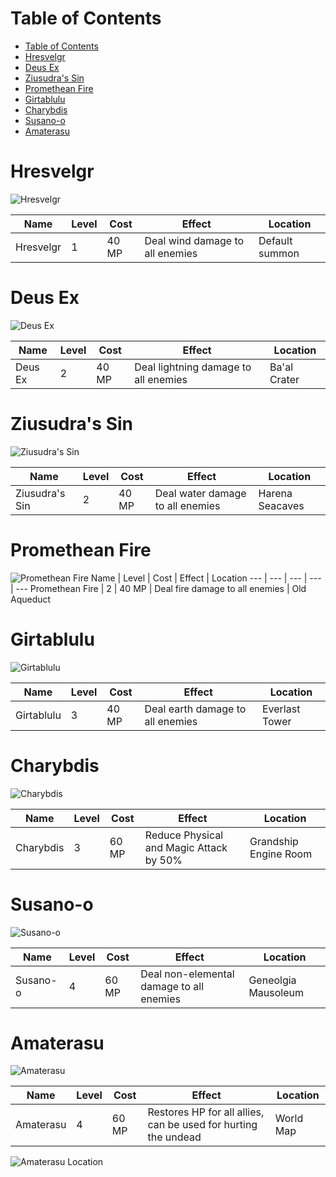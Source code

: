 # Table of Contents
<!-- toc orderedList:0 depthFrom:1 depthTo:6 -->

* [Table of Contents](#table-of-contents)
* [Hresvelgr](#hresvelgr)
* [Deus Ex](#deus-ex)
* [Ziusudra's Sin](#ziusudras-sin)
* [Promethean Fire](#promethean-fire)
* [Girtablulu](#girtablulu)
* [Charybdis](#charybdis)
* [Susano-o](#susano-o)
* [Amaterasu](#amaterasu)

<!-- tocstop -->

# Hresvelgr

![Hresvelgr](images/Hresvelgr.png)

Name | Level | Cost | Effect | Location
--- | --- | --- | --- | ---
Hresvelgr | 1 | 40 MP | Deal wind damage to all enemies | Default summon

# Deus Ex

![Deus Ex](images/DeusEx.png)

Name | Level | Cost | Effect | Location
--- | --- | --- | --- | ---
Deus Ex | 2 | 40 MP | Deal lightning damage to all enemies | Ba'al Crater

# Ziusudra's Sin

![Ziusudra's Sin](images/ZiusudrasSin.png)

Name | Level | Cost | Effect | Location
--- | --- | --- | --- | ---
Ziusudra's Sin | 2 | 40 MP | Deal water damage to all enemies | Harena Seacaves

# Promethean Fire

![Promethean Fire](images/PrometheanFire.png)
Name | Level | Cost | Effect | Location
--- | --- | --- | --- | ---
Promethean Fire | 2 | 40 MP | Deal fire damage to all enemies | Old Aqueduct

# Girtablulu

![Girtablulu](images/Girtablulu.png)

Name | Level | Cost | Effect | Location
--- | --- | --- | --- | ---
Girtablulu | 3 | 40 MP | Deal earth damage to all enemies | Everlast Tower

# Charybdis

![Charybdis](images/Charybdis.jpg)

Name | Level | Cost | Effect | Location
--- | --- | --- | --- | ---
Charybdis | 3 | 60 MP | Reduce Physical and Magic Attack by 50% | Grandship Engine Room

# Susano-o

![Susano-o](images/SusanoO.png)

Name | Level | Cost | Effect | Location
--- | --- | --- | --- | ---
Susano-o | 4 | 60 MP | Deal non-elemental damage to all enemies | Geneolgia Mausoleum

# Amaterasu

![Amaterasu](images/Amaterasu.jpg)

Name | Level | Cost | Effect | Location
--- | --- | --- | --- | ---
Amaterasu | 4 | 60 MP | Restores HP for all allies, can be used for hurting the undead | World Map

![Amaterasu Location](images/AmaterasuLocation.png)
